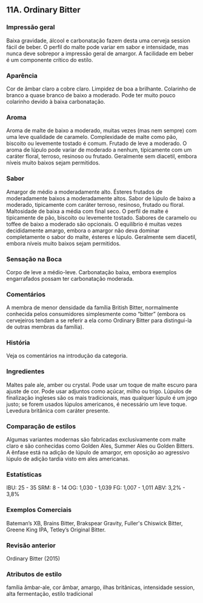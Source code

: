 ## 11A. Ordinary Bitter

### Impressão geral

Baixa gravidade, álcool e carbonatação fazem desta uma cerveja session fácil de beber. O perfil do malte pode variar em sabor e intensidade, mas nunca deve sobrepor a impressão geral de amargor. A facilidade em beber é um componente crítico do estilo.

### Aparência

Cor de âmbar claro a cobre claro. Limpidez de boa a brilhante. Colarinho de branco a quase branco de baixo a moderado. Pode ter muito pouco colarinho devido à baixa carbonatação.

### Aroma

Aroma de malte de baixo a moderado, muitas vezes (mas nem sempre) com uma leve qualidade de caramelo. Complexidade de malte como pão, biscoito ou levemente tostado é comum. Frutado de leve a moderado. O aroma de lúpulo pode variar de moderado a nenhum, tipicamente com um caráter floral, terroso, resinoso ou frutado. Geralmente sem diacetil, embora níveis muito baixos sejam permitidos.

### Sabor

Amargor de médio a moderadamente alto. Ésteres frutados de moderadamente baixos a moderadamente altos. Sabor de lúpulo de baixo a moderado, tipicamente com caráter terroso, resinoso, frutado ou floral. Maltosidade de baixa a média com final seco. O perfil de malte é tipicamente de pão, biscoito ou levemente tostado. Sabores de caramelo ou toffee de baixo a moderado são opcionais. O equilíbrio é muitas vezes decididamente amargo, embora o amargor não deva dominar completamente o sabor do malte, ésteres e lúpulo. Geralmente sem diacetil, embora níveis muito baixos sejam permitidos.

### Sensação na Boca

Corpo de leve a médio-leve. Carbonatação baixa, embora exemplos engarrafados possam ter carbonatação moderada.

### Comentários

A membra de menor densidade da família British Bitter, normalmente conhecida pelos consumidores simplesmente como “bitter” (embora os cervejeiros tendam a se referir a ela como Ordinary Bitter para distingui-la de outras membras da família).

### História

Veja os comentários na introdução da categoria.

### Ingredientes

Maltes pale ale, amber ou crystal. Pode usar um toque de malte escuro para ajuste de cor. Pode usar adjuntos como açúcar, milho ou trigo. Lúpulos de finalização ingleses são os mais tradicionais, mas qualquer lúpulo é um jogo justo; se forem usados lúpulos americanos, é necessário um leve toque. Levedura britânica com caráter presente.

### Comparação de estilos

Algumas variantes modernas são fabricadas exclusivamente com malte claro e são conhecidas como Golden Ales, Summer Ales ou Golden Bitters. A ênfase está na adição de lúpulo de amargor, em oposição ao agressivo lúpulo de adição tardia visto em ales americanas.

### Estatísticas

IBU: 25 - 35
SRM: 8 - 14
OG: 1,030 - 1,039
FG: 1,007 - 1,011
ABV: 3,2% - 3,8%

### Exemplos Comerciais

Bateman’s XB, Brains Bitter, Brakspear Gravity, Fuller's Chiswick Bitter, Greene King IPA, Tetley’s Original Bitter.

### Revisão anterior

Ordinary Bitter (2015)

### Atributos de estilo

família âmbar-ale, cor âmbar, amargo, ilhas britânicas, intensidade session, alta fermentação, estilo tradicional